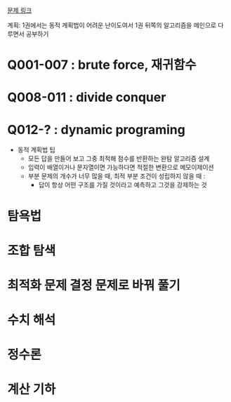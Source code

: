 [문제 링크](https://www.algospot.com/wiki/read/JMBook_%EB%AC%B8%EC%A0%9C%EB%93%A4_%EB%A7%81%ED%81%AC)

계획: 1권에서는 동적 계획법이 어려운 난이도여서 1권 뒤쪽의 알고리즘을 메인으로 다루면서 공부하기

# Q001-007 : brute force, 재귀함수

# Q008-011 : divide conquer

# Q012-? : dynamic programing
- 동적 계획법 팁
  - 모든 답을 만들어 보고 그중 최적해 점수를 반환하는 완탐 알고리즘 설계
  - 입력이 배열이거나 문자열이면 가능하다면 적절한 변환으로 메모이제이션
  - 부분 문제의 개수가 너무 많을 때, 최적 부분 조건이 성립하지 않을 때 :
    - 답이 항상 어떤 구조를 가질 것이라고 예측하고 그것을 강제하는 것

# 탐욕법

# 조합 탐색

# 최적화 문제 결정 문제로 바꿔 풀기

# 수치 해석

# 정수론

# 계산 기하

